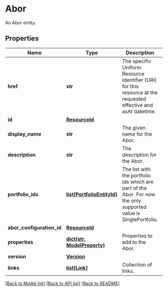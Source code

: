 # Abor

An Abor entity.

## Properties
Name | Type | Description | Notes
------------ | ------------- | ------------- | -------------
**href** | **str** | The specific Uniform Resource Identifier (URI) for this resource at the requested effective and asAt datetime. | [optional] 
**id** | [**ResourceId**](ResourceId.md) |  | 
**display_name** | **str** | The given name for the Abor. | [optional] 
**description** | **str** | The description for the Abor. | [optional] 
**portfolio_ids** | [**list[PortfolioEntityId]**](PortfolioEntityId.md) | The list with the portfolio ids which are part of the Abor. For now the only supported value is SinglePortfolio. | 
**abor_configuration_id** | [**ResourceId**](ResourceId.md) |  | [optional] 
**properties** | [**dict(str, ModelProperty)**](ModelProperty.md) | Properties to add to the Abor. | [optional] 
**version** | [**Version**](Version.md) |  | [optional] 
**links** | [**list[Link]**](Link.md) | Collection of links. | [optional] 

[[Back to Model list]](../README.md#documentation-for-models) [[Back to API list]](../README.md#documentation-for-api-endpoints) [[Back to README]](../README.md)


